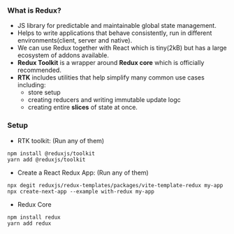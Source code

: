### What is Redux?

- JS library for predictable and maintainable global state management.
- Helps to write applications that behave consistently, run in different environments(client, server and native).
- We can use Redux together with React which is tiny(2kB) but has a large ecosystem of addons available.
- **Redux Toolkit** is a wrapper around **Redux core** which is officially recommended.
- **RTK** includes utilities that help simplify many common use cases including:
  - store setup
  - creating reducers and writing immutable update logc
  - creating entire **slices** of state at once.

### Setup

- RTK toolkit: (Run any of them)

```
npm install @reduxjs/toolkit
yarn add @reduxjs/toolkit
```

- Create a React Redux App: (Run any of them)

```
npx degit reduxjs/redux-templates/packages/vite-template-redux my-app
npx create-next-app --example with-redux my-app
```

- Redux Core

```
npm install redux
yarn add redux
```
